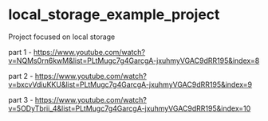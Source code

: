# local_storage_example_project

 Project focused on local storage

part 1 - <https://www.youtube.com/watch?v=NQMs0rn6kwM&list=PLtMugc7g4GarcgA-jxuhmyVGAC9dRR195&index=8>

part 2 - <https://www.youtube.com/watch?v=bxcvVdiuKKU&list=PLtMugc7g4GarcgA-jxuhmyVGAC9dRR195&index=9>

part 3 - <https://www.youtube.com/watch?v=5ODyTbrii_4&list=PLtMugc7g4GarcgA-jxuhmyVGAC9dRR195&index=10>
